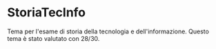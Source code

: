 # StoriaTecInfo
Tema per l'esame di storia della tecnologia e dell'informazione.
Questo tema è stato valutato con 28/30.
